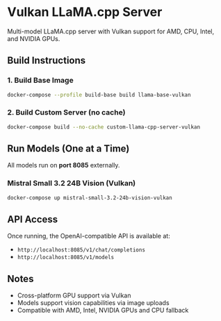# Vulkan LLaMA.cpp Server

Multi-model LLaMA.cpp server with Vulkan support for AMD, CPU, Intel, and NVIDIA GPUs.

## Build Instructions

### 1. Build Base Image

```bash
docker-compose --profile build-base build llama-base-vulkan
```

### 2. Build Custom Server (no cache)

```bash
docker-compose build --no-cache custom-llama-cpp-server-vulkan
```

## Run Models (One at a Time)

All models run on **port 8085** externally.

### Mistral Small 3.2 24B Vision (Vulkan)

```bash
docker-compose up mistral-small-3.2-24b-vision-vulkan
```

## API Access

Once running, the OpenAI-compatible API is available at:

- `http://localhost:8085/v1/chat/completions`
- `http://localhost:8085/v1/models`

## Notes

- Cross-platform GPU support via Vulkan
- Models support vision capabilities via image uploads  
- Compatible with AMD, Intel, NVIDIA GPUs and CPU fallback
